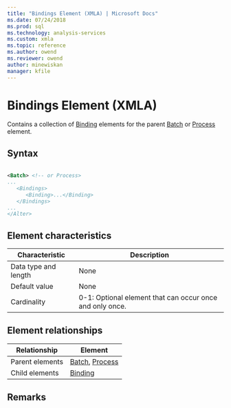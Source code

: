 ```yaml
---
title: "Bindings Element (XMLA) | Microsoft Docs"
ms.date: 07/24/2018
ms.prod: sql
ms.technology: analysis-services
ms.custom: xmla
ms.topic: reference
ms.author: owend
ms.reviewer: owend
author: minewiskan
manager: kfile
---
```

# Bindings Element (XMLA)

  Contains a collection of [Binding](../xml-elements-properties/binding-element-xmla.md) elements for the parent [Batch](../xml-elements-commands/batch-element-xmla.md) or [Process](../xml-elements-commands/process-element-xmla.md) element.  
  
## Syntax  
  
```xml  
  
<Batch> <!-- or Process>  
...  
   <Bindings>  
      <Binding>...</Binding>  
   </Bindings>  
...  
</Alter>  
```  
  
## Element characteristics  
  
|Characteristic|Description|  
|--------------------|-----------------|  
|Data type and length|None|  
|Default value|None|  
|Cardinality|0-1: Optional element that can occur once and only once.|  
  
## Element relationships  
  
|Relationship|Element|  
|------------------|-------------|  
|Parent elements|[Batch](../xml-elements-commands/batch-element-xmla.md), [Process](../xml-elements-commands/process-element-xmla.md)|  
|Child elements|[Binding](../xml-elements-properties/binding-element-xmla.md)|  
  
## Remarks  
  
